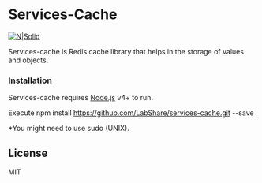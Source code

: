 # Services-Cache

[![N|Solid](https://avatars2.githubusercontent.com/u/2578064?v=3&s=200)](https://github.com/LabShare)

Services-cache is Redis cache library that helps in the storage of values and objects.
### Installation

Services-cache requires [Node.js](https://nodejs.org/) v4+ to run.

Execute npm install https://github.com/LabShare/services-cache.git --save

*You might need to use sudo (UNIX).

License
----

MIT
